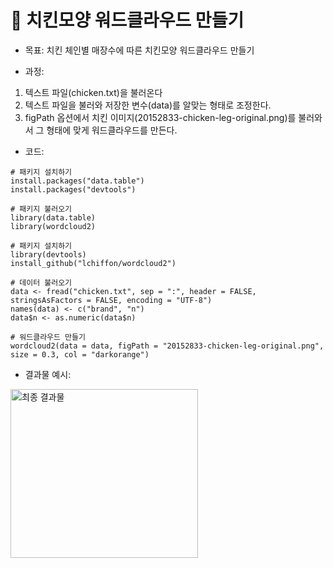 # 🍗 치킨모양 워드클라우드 만들기

- 목표: 치킨 체인별 매장수에 따른 치킨모양 워드클라우드 만들기

- 과정: 
1. 텍스트 파일(chicken.txt)을 불러온다
2. 텍스트 파일을 불러와 저장한 변수(data)를 알맞는 형태로 조정한다.
3. figPath 옵션에서 치킨 이미지(20152833-chicken-leg-original.png)를 불러와서 그 형태에 맞게 워드클라우드를 만든다.

- 코드:
<pre><code># 패키지 설치하기
install.packages("data.table")
install.packages("devtools")

# 패키지 불러오기
library(data.table)
library(wordcloud2)

# 패키지 설치하기
library(devtools)
install_github("lchiffon/wordcloud2")

# 데이터 불러오기
data <- fread("chicken.txt", sep = ":", header = FALSE, stringsAsFactors = FALSE, encoding = "UTF-8")
names(data) <- c("brand", "n")
data$n <- as.numeric(data$n)

# 워드클라우드 만들기
wordcloud2(data = data, figPath = "20152833-chicken-leg-original.png", size = 0.3, col = "darkorange")
</code></pre>

- 결과물 예시:
<p><img src="https://github.com/draxcel/korean_chicken/blob/master/20152833-chicken-leg-result.jpg?raw=true" alt="최종 결과물" width="300" height="270"></p>
